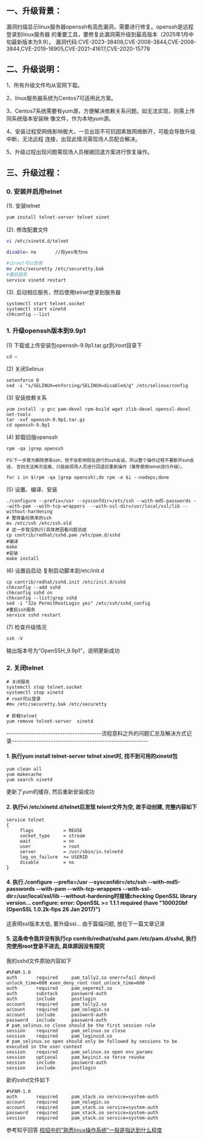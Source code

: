
## 一、升级背景：
漏洞扫描显示linux服务器openssh有高危漏洞，需要进行修复。openssh是远程登录到linux服务器
的重要工具，要修复此漏洞需升级到最高版本（2025年1月中旬最新版本为9.9）。
漏洞代码:CVE-2023-38408,CVE-2008-3844,CVE-2008-3844,CVE-2019-16905,CVE-2021-41617,CVE-2020-15778


## 二、升级说明： 

 1、所有升级文件均从官网下载。 

 2、linux服务器系统为Centos7可适用此方案。 

 3、Centos7系统需要有yum源，方便解决依赖关系问题。如无法实现，则需上传同系统版本安装映 像文件，作为本地yum源。 

 4、安装过程受网络影响极大，一旦出现不可抗因素致网络断开，可能会导致升级中断，无法远程 连接，出现此情况需现场人员配合解决。 

 5、升级过程出现问题需现场人员根据回退方案进行恢复操作。


## 三、升级过程：
### 0. 安装并启用telnet
(1). 安装telnet
```sh
yum install telnet-server telnet xinet
```

(2). 修改配置文件
```sh
vi /etc/xinetd.d/telnet

disable= no       //将yes改为no
```
```sh
#让root可以登录
mv /etc/securetty /etc/securetty.bak
#重启服务
service xinetd restart
```

(3). 启动相应服务，然后使用telnet登录到服务器
```
systemctl start telnet.socket
systemctl start xinetd
chkconfig --list
```

### 1. 升级openssh版本到9.9p1
(1) 下载或上传安装包openssh-9.9p1.tar.gz到/root目录下
```
cd ~
```
(2) 关闭Selinux
```
setenforce 0 
sed -i "s/SELINUX=enforcing/SELINUX=disabled/g" /etc/selinux/config
```
(3) 安装依赖关系
```
yum install -y gcc pam-devel rpm-build wget zlib-devel openssl-devel net-tools
tar -xvf openssh-9.9p1.tar.gz
cd openssh-9.9p1
```

(4) 卸载旧版openssh
```
rpm -qa |grep openssh
```
<sub>PS:下一步骤为删除原有ssh，但不会影响现在进行的ssh会话，所以整个操作过程不要断开ssh会话，
否则无法再次连接，只能由现场人员进行回退后重新操作（推荐使用telnet进行升级）。</sub>

```
for i in $(rpm -qa |grep openssh);do rpm -e $i --nodeps;done
```

(5) 设置、编译、安装
```
./configure --prefix=/usr --sysconfdir=/etc/ssh --with-md5-passwords --with-pam --with-tcp-wrappers  --with-ssl-dir=/usr/local/ssl/lib --without-hardening
# 整体备份原来的ssh
mv /etc/ssh /etc/ssh.old
# 这一步我没执行(具体原因看问题总结
cp contrib/redhat/sshd.pam /etc/pam.d/sshd
#编译
make
#安装
make install
```

(6) 设置自启动
复制启动脚本到/etc/init.d
```
cp contrib/redhat/sshd.init /etc/init.d/sshd
chkconfig --add sshd
chkconfig sshd on
chkconfig --list|grep sshd
sed -i "32a PermitRootLogin yes" /etc/ssh/sshd_config
#重启ssh服务
service sshd restart
```

(7) 检查升级情况
```
ssh -V
```
输出版本号为“OpenSSH_9.9p1”，说明更新成功

### 2. 关闭telnet
```
# 关闭服务
systemctl stop telnet.socket
systemctl stop xinetd
# root可以登录
#mv /etc/securetty.bak /etc/securetty

# 卸载telnet
yum remove telnet-server  xinetd
```

---------------------------------------流程意料之外的问题汇总及解决方式记录--------------------------------------------------------
#### 1. 执行yum install telnet-server telnet xinet时, 找不到可用的xinetd包
```
yum clean all
yum makecache
yum search xinetd
```
更新了yum的缓存, 然后重新安装成功

#### 2. 执行vi /etc/xinetd.d/telnet后发现 telent文件为空, 故手动创建, 完整内容如下
```
service telnet
{
     flags           = REUSE
     socket_type     = stream
     wait            = no
     user            = root
     server          = /usr/sbin/in.telnetd
     log_on_failure  += USERID
     disable         = no
}
```

#### 4. 执行./configure --prefix=/usr --sysconfdir=/etc/ssh --with-md5-passwords --with-pam --with-tcp-wrappers  --with-ssl-dir=/usr/local/ssl/lib --without-hardening时报错checking OpenSSL library version... configure: error: OpenSSL >= 1.1.1 required (have "100020bf (OpenSSL 1.0.2k-fips  26 Jan 2017)")
这表明ssl版本太低, 要升级ssl... 由于篇幅问题, 放在下一篇文章记录


#### 5. 这条命令我并没有执行cp contrib/redhat/sshd.pam /etc/pam.d/sshd, 执行完使用root登录不进去, 具体原因没有探究
我的sshd文件原始内容如下
```
#%PAM-1.0
auth       required     pam_tally2.so onerr=fail deny=5 unlock_time=600 even_deny_root root_unlock_time=600
auth       required     pam_sepermit.so
auth       substack     password-auth
auth       include      postlogin
account    required     pam_tally2.so
account    required     pam_nologin.so
account    include      password-auth
password   include      password-auth
# pam_selinux.so close should be the first session rule
session    required     pam_selinux.so close
session    required     pam_loginuid.so
# pam_selinux.so open should only be followed by sessions to be executed in the user context
session    required     pam_selinux.so open env_params
session    optional     pam_keyinit.so force revoke
session    include      password-auth
session    include      postlogin
```
新的sshd文件如下
```
#%PAM-1.0
auth       required     pam_stack.so service=system-auth
account    required     pam_nologin.so
account    required     pam_stack.so service=system-auth
password   required     pam_stack.so service=system-auth
session    required     pam_stack.so service=system-auth
```

参考知乎回答 [校招中的“熟悉linux操作系统”一般是指达到什么程度](https://www.zhihu.com/question/517101428/answer/3041079679)

